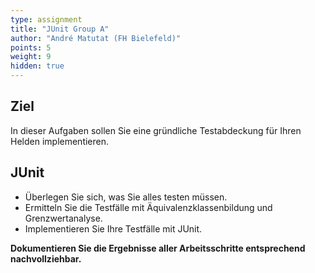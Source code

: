 ```yaml
---
type: assignment
title: "JUnit Group A"
author: "André Matutat (FH Bielefeld)"
points: 5
weight: 9
hidden: true
---
```


## Ziel

In dieser Aufgaben sollen Sie eine gründliche Testabdeckung für Ihren Helden implementieren. 

## JUnit

- Überlegen Sie sich, was Sie alles testen müssen.
- Ermitteln Sie die Testfälle mit Äquivalenzklassenbildung und Grenzwertanalyse. 
- Implementieren Sie Ihre Testfälle mit JUnit. 

**Dokumentieren Sie die Ergebnisse aller Arbeitsschritte entsprechend nachvollziehbar.** 